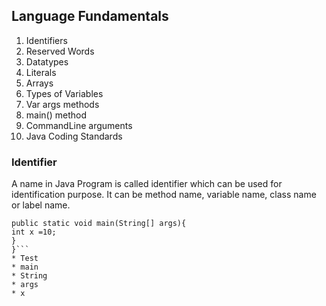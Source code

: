 ## Language Fundamentals
  1.  Identifiers
  2.  Reserved Words
  3.  Datatypes
  4.  Literals
  5.  Arrays
  6.  Types of Variables
  7.  Var args methods
  8.  main() method
  9.  CommandLine arguments
  10. Java Coding Standards
  
### Identifier
 A name in Java Program is called identifier which can be used for identification purpose.
 It can be method name, variable name, class name or label name.
```class Test{
public static void main(String[] args){
int x =10;
}
}```
* Test
* main
* String
* args
* x
